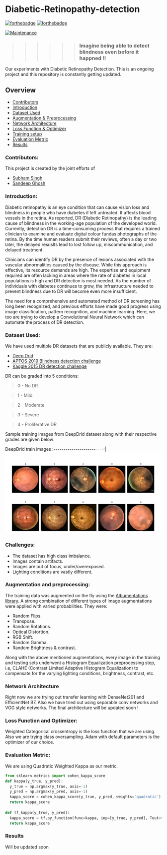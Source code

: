 # Diabetic-Retinopathy-detection
[![forthebadge](https://forthebadge.com/images/badges/made-with-python.svg)](https://www.python.org/)
[![forthebadge](https://forthebadge.com/images/badges/built-with-love.svg)](https://forthebadge.com)

[![Maintenance](https://img.shields.io/badge/Maintained%3F-yes-green.svg)](https://linkedin.com/in/sandeep-ghosh)

>>>>>> ### Imagine being able to detect blindness even before it happned  !!

Our experiments with Diabetic Retinopathy Detection.
This is an ongoing project and this repository is constantly getting updated.

## Overview
* [Contributors](#Contributors)
* [Introduction](#Introduction)
* [Dataset Used](#Dataset-Used)
* [Augmentation & Preprocessing](#Augmentation-and-Preprocessing)
* [Network Architecture](#Network-Architecture)
* [Loss Function & Optimizer](#Loss-Function-and-Optimizer)
* [Training setup](#Training-setup)
* [Evaluation Metric](#Evaluation-Metric)
* [Results](#Results)

### Contributors:
This project is created by the joint efforts of
* [Subham Singh](https://github.com/Subham2901)
* [Sandeep Ghosh](https://github.com/Sandeep2017)

### Introduction:
Diabetic retinopathy is an eye condition that can cause vision loss and blindness in people who have diabetes if left untreated. It affects blood vessels in the retina. As reported, DR (Diabetic Retinopathy) is the leading cause of blindness in the working-age population of the developed world. 
Currently, detection DR is a time-consuming process that requires a trained clinician to examine and evaluate digital colour fundas photographs of the retina. By the time human readers submit their reviews, often a day or two later, the delayed resuslts lead to lost follow up, miscommunication, and delayed treatment.

Clinicians can identify DR by the presence of lesions associated with the vascular abnormalities caused by the disease. While this approach is effective, its resource demands are high. The expertise and equipment required are often lacking in areas where the rate of diabetes in local populations is high and DR detection is most needed. As the number of individuals with diabetes continues to grow, the infrastructure needed to prevent blindness due to DR will become even more insufficient.

The need for a comprehensive and automated method of DR screening has long been recognized, and previous efforts have made good progress using image classification, pattern recognition, and machine learning. Here, we too are trying to develop a Convolutional Neural Network which can automate the process of DR detection.

### Dataset Used:
We have used multiple DR datasets that are publicly available.
They are: 

* [Deep Drid](https://isbi.deepdr.org/)
* [APTOS 2019 Blindness detection challenge](https://www.kaggle.com/c/aptos2019-blindness-detection)
* [Kaggle 2015 DR detection challenge](https://www.kaggle.com/c/diabetic-retinopathy-detection)

DR can be graded into 5 conditions:
> 0 - No DR

> 1 - Mild 

> 2 - Moderate

> 3 - Severe

> 4 - Proliferative DR

Sample training images from DeepDrid dataset along with their respective grades are given below:

DeepDrid train images
:-------------------------:|
![](https://github.com/Sandeep2017/Diabetic-Retinopathy-detection/blob/master/Images/1.PNG)

### Challenges:
* The dataset has high class imbalance.
* Images contain artifacts.
* Images are out of focus, under/overexposed.
* Lighting conditions are vastly different. 

### Augmentation and preprocessing:
The training data was augmented on the fly using the [Albumentations library](https://albumentations.ai/).
A strong combination of different types of image augmentations were applied with varied probabilities. They were:
* Random Flips.
* Transpose.
* Random Rotations.
* Optical Distortion.
* RGB Shift.
* Random Gamma.
* Random Brightness & contrast.

Along with the above mentioned augmentations, every image in the training and testing sets underwent a Histogram Equalization preprocessing step, i.e, CLAHE (Contrast Limited Adaptive Histogram Equalization) to compensate for the varying lighting conditions, brightness, contrast, etc.

### Network Architecture
Right now we are trying out transfer learning with DenseNet201 and EfficientNet B7. Also we have tried out using separable conv networks and VGG style networks.
The final architecture will be updated soon !

### Loss Function and Optimizer:
Weighted Categorical crossentropy is the loss function that we are using. Also we are trying class oversampling.
Adam with default parameters is the optimizer of our choice.

### Evaluation Metric:
We are using Quadratic Weighted Kappa as our metric.

```Python
from sklearn.metrics import cohen_kappa_score
def kappa(y_true, y_pred):
  y_true = np.argmax(y_true, axis=-1)
  y_pred = np.argmax(y_pred, axis=-1)
  kappa_score = cohen_kappa_score(y_true, y_pred, weights='quadratic')
  return kappa_score

def tf_kappa(y_true, y_pred):
  kappa_score = tf.py_function(func=kappa, inp=[y_true, y_pred], Tout=tf.float32)
  return kappa_score
 ```

### Results
Will be updated soon
